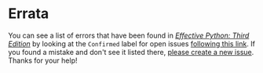 # Errata

You can see a list of errors that have been found in [_Effective Python: Third Edition_](https://effectivepython.com) by looking at the `Confirmed` label for open issues [following this link](https://github.com/bslatkin/effectivepython/issues?utf8=✓&q=label%3A3ed+label%3Aconfirmed). If you found a mistake and don't see it listed there, [please create a new issue](https://github.com/bslatkin/effectivepython/issues/new). Thanks for your help!
